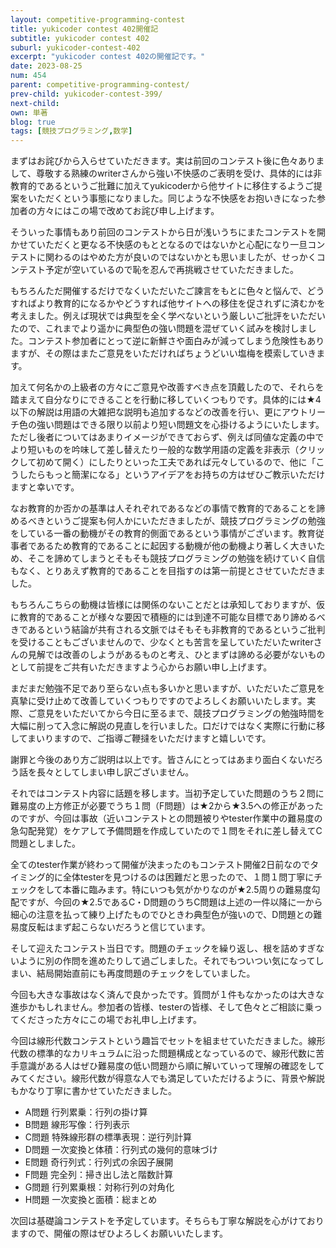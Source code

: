 ```yaml
---
layout: competitive-programming-contest
title: yukicoder contest 402開催記
subtitle: yukicoder contest 402
suburl: yukicoder-contest-402
excerpt: "yukicoder contest 402の開催記です。"
date: 2023-08-25
num: 454
parent: competitive-programming-contest/
prev-child: yukicoder-contest-399/
next-child: 
own: 単著
blog: true
tags: [競技プログラミング,数学]
---
```


まずはお詫びから入らせていただきます。実は前回のコンテスト後に色々ありまして、尊敬する熟練のwriterさんから強い不快感のご表明を受け、具体的には非教育的であるというご批難に加えてyukicoderから他サイトに移住するようご提案をいただくという事態になりました。同じような不快感をお抱いきになった参加者の方々にはこの場で改めてお詫び申し上げます。


そういった事情もあり前回のコンテストから日が浅いうちにまたコンテストを開かせていただくと更なる不快感のもととなるのではないかと心配になり一旦コンテストに関わるのはやめた方が良いのではないかとも思いましたが、せっかくコンテスト予定が空いているので恥を忍んで再挑戦させていただきました。

もちろんただ開催するだけでなくいただいたご諫言をもとに色々と悩んで、どうすればより教育的になるかやどうすれば他サイトへの移住を促されずに済むかを考えました。例えば現状では典型を全く学べないという厳しいご批評をいただいたので、これまでより遥かに典型色の強い問題を混ぜていく試みを検討しました。コンテスト参加者にとって逆に新鮮さや面白みが減ってしまう危険性もありますが、その際はまたご意見をいただければちょうどいい塩梅を模索していきます。

加えて何名かの上級者の方々にご意見や改善すべき点を頂戴したので、それらを踏まえて自分なりにできることを行動に移していくつもりです。具体的には★4以下の解説は用語の大雑把な説明も追加するなどの改善を行い、更にアウトリーチ色の強い問題はできる限り以前より短い問題文を心掛けるようにいたします。ただし後者についてはあまりイメージができておらず、例えば同値な定義の中でより短いものを吟味して差し替えたり一般的な数学用語の定義を非表示（クリックして初めて開く）にしたりといった工夫であれば元々しているので、他に「こうしたらもっと簡潔になる」というアイデアをお持ちの方はぜひご教示いただけますと幸いです。

なお教育的か否かの基準は人それぞれであるなどの事情で教育的であることを諦めるべきというご提案も何人かにいただきましたが、競技プログラミングの勉強をしている一番の動機がその教育的側面であるという事情がございます。教育従事者であるため教育的であることに起因する動機が他の動機より著しく大きいため、そこを諦めてしまうとそもそも競技プログラミングの勉強を続けていく自信もなく、とりあえず教育的であることを目指すのは第一前提とさせていただきました。

もちろんこちらの動機は皆様には関係のないことだとは承知しておりますが、仮に教育的であることが様々な要因で積極的には到達不可能な目標であり諦めるべきであるという結論が共有される文脈ではそもそも非教育的であるというご批判を受けることもございませんので、少なくとも苦言を呈していただいたwriterさんの見解では改善のしようがあるものと考え、ひとまずは諦める必要がないものとして前提をご共有いただきますよう心からお願い申し上げます。

まだまだ勉強不足であり至らない点も多いかと思いますが、いただいたご意見を真摯に受け止めて改善していくつもりですのでよろしくお願いいたします。実際、ご意見をいただいてから今日に至るまで、競技プログラミングの勉強時間を大幅に削って入念に解説の見直しを行いました。口だけではなく実際に行動に移してまいりますので、ご指導ご鞭撻をいただけますと嬉しいです。

謝罪と今後のあり方ご説明は以上です。皆さんにとってはあまり面白くないだろう話を長々としてしまい申し訳ございません。


それではコンテスト内容に話題を移します。当初予定していた問題のうち２問に難易度の上方修正が必要でうち１問（F問題）は★2から★3.5への修正があったのですが、今回は事故（近いコンテストとの問題被りやtester作業中の難易度の急勾配発覚）をケアして予備問題を作成していたので１問をそれに差し替えてC問題としました。

全てのtester作業が終わって開催が決まったのもコンテスト開催2日前なのでタイミング的に全体testerを見つけるのは困難だと思ったので、１問１問丁寧にチェックをして本番に臨みます。特にいつも気がかりなのが★2.5周りの難易度勾配ですが、今回の★2.5であるC・D問題のうちC問題は上述の一件以降に一から細心の注意を払って練り上げたものでひときわ典型色が強いので、D問題との難易度反転はまず起こらないだろうと信じています。


そして迎えたコンテスト当日です。問題のチェックを繰り返し、根を詰めすぎないように別の作問を進めたりして過ごしました。それでもついつい気になってしまい、結局開始直前にも再度問題のチェックをしていました。

今回も大きな事故はなく済んで良かったです。質問が１件もなかったのは大きな進歩かもしれません。参加者の皆様、testerの皆様、そして色々とご相談に乗ってくださった方々にこの場でお礼申し上げます。

今回は線形代数コンテストという趣旨でセットを組ませていただきました。線形代数の標準的なカリキュラムに沿った問題構成となっているので、線形代数に苦手意識がある人はぜひ難易度の低い問題から順に解いていって理解の確認をしてみてください。線形代数が得意な人でも満足していただけるように、背景や解説もかなり丁寧に書かせていただきました。
- A問題 行列累乗：行列の掛け算
- B問題 線形写像：行列表示
- C問題 特殊線形群の標準表現：逆行列計算
- D問題 一次変換と体積：行列式の幾何的意味づけ
- E問題 奇行列式：行列式の余因子展開
- F問題 完全列：掃き出し法と階数計算
- G問題 行列累乗根：対称行列の対角化
- H問題 一次変換と面積：総まとめ

次回は基礎論コンテストを予定しています。そちらも丁寧な解説を心がけておりますので、開催の際はぜひよろしくお願いいたします。
